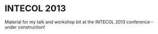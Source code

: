 INTECOL 2013
===========

Material for my talk and workshop bit at the INTECOL 2013 conference - under construction!
